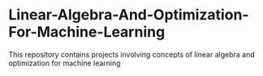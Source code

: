 # Linear-Algebra-And-Optimization-For-Machine-Learning
This repository contains projects involving concepts of linear algebra and optimization for machine learning
